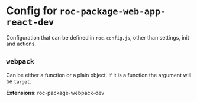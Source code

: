 # Config for `roc-package-web-app-react-dev`

Configuration that can be defined in `roc.config.js`, other than settings, init and actions.

## `webpack`
Can be either a function or a plain object. If it is a function the argument will be `target`.

__Extensions__: roc-package-webpack-dev